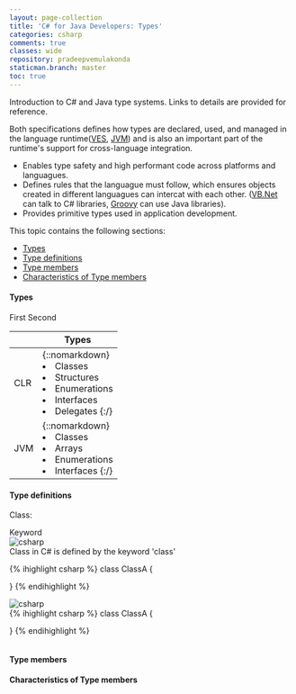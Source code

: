 ```yaml
---
layout: page-collection
title: 'C# for Java Developers: Types'
categories: csharp
comments: true
classes: wide
repository: pradeepvemulakonda
staticman.branch: master
toc: true
---
```


Introduction to C# and Java type systems. Links to details are provided for reference.

Both specifications defines how types are declared, used, and managed in the language runtime([VES](https://en.wikipedia.org/wiki/Virtual_Execution_System), [JVM](https://en.wikipedia.org/wiki/Java_virtual_machine)) and is also an important part of the runtime's support for cross-language integration.

* Enables type safety and high performant code across platforms and languagues.
* Defines rules that the languague must follow, which ensures objects created in different languagues can intercat with each other.
  ([VB.Net](https://en.wikipedia.org/wiki/Visual_Basic_.NET) can talk to C# libraries, [Groovy](https://en.wikipedia.org/wiki/Apache_Groovy) can use Java libraries).
* Provides primitive types used in application development.

This topic contains the following sections:

* [Types](#headTypes)
* [Type definitions](#headDef)
* [Type members](#headMem)
* [Characteristics of Type members](#headChar)

#### <a name="headTypes"></a> Types

<compare-lang>
    <compare-tag>First</compare-tage>
    <compare-tag>Second</compare-tage>
</compare-lang>

|     | Types                                                                                                       |
| --- | ----------------------------------------------------------------------------------------------------------- |
| CLR | {::nomarkdown}<li>Classes</li><li>Structures</li><li>Enumerations</li><li>Interfaces</li><li>Delegates {:/} |
| JVM | {::nomarkdown}<li>Classes</li><li>Arrays</li><li>Enumerations</li><li>Interfaces {:/}                       |

#### <a name="headDef"></a> Type definitions

Class:

<div class="ctable">
    <div class="column head">
        <div>Keyword</div>
    </div>
    <div class="column content">
        <div class="content-wrapper">
            <div>
                <div class="lang"><img alt="csharp" src="/assets/images/cs.svg"></div>
                <div class="desc">
                Class in C# is defined by the keyword 'class'
                    <div class="high-background">
                   
{% ihighlight csharp %} 
class ClassA {

}
{% endihighlight %}
                    </div> 
                </div>
            </div>
            <div>
                <div class="lang"><img alt="csharp" src="/assets/images/java.svg"></div>
                <div class="desc">
                    <div class="high-background">
{% ihighlight csharp %} 
class ClassA {
    
}
{% endihighlight %}
                    </div> 
                </div>
            </div>
        </div>
    </div>
</div>

#### <a name="headMem"></a> Type members

#### <a name="headChar"></a> Characteristics of Type members